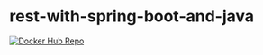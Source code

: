 # rest-with-spring-boot-and-java

[![Docker Hub Repo](https://img.shields.io/docker/pulls/irenyescobar55/rest-with-spring-boot-and-java.svg)](https://hub.docker.com/repository/docker/irenyescobar55/rest-with-spring-boot-and-java)
